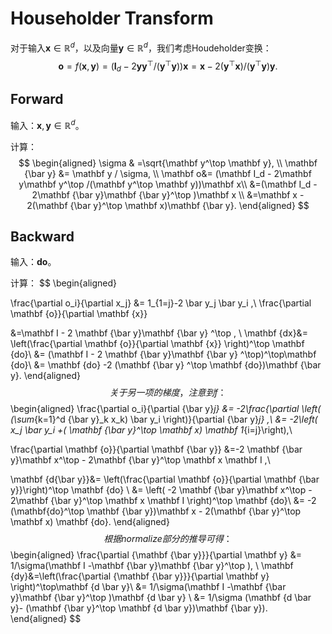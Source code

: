 # Householder Transform

对于输入$\mathbf x\in \mathbb R^d$，以及向量$\mathbf y\in \mathbb R^d$，我们考虑Houdeholder变换：
$$
\mathbf o=f(\mathbf x, \mathbf y)=
(\mathbf I_d - 2\mathbf y\mathbf y^\top /(\mathbf y^\top \mathbf y))\mathbf x
=\mathbf x-2 (\mathbf y^\top \mathbf x)/(\mathbf y^\top \mathbf y)\mathbf y.
$$


## Forward

输入：$\mathbf x, \mathbf y \in \mathbb R^d$。

计算：
$$
\begin{aligned}
\sigma & =\sqrt{\mathbf y^\top \mathbf y}, \\
\mathbf {\bar y} &=  \mathbf y / \sigma, \\
\mathbf o&=  (\mathbf I_d - 2\mathbf y\mathbf y^\top /(\mathbf y^\top \mathbf y))\mathbf x\\
&=(\mathbf I_d - 2\mathbf {\bar y}\mathbf {\bar y}^\top )\mathbf x \\
&=\mathbf x - 2(\mathbf {\bar y}^\top \mathbf x)\mathbf {\bar y}.
\end{aligned}
$$


## Backward

输入：$\mathbf {do}$。

计算：
$$
\begin{aligned}

\frac{\partial  o_i}{\partial  x_j}
&= 1_{1=j}-2 \bar y_j \bar y_i ,\\
\frac{\partial \mathbf {o}}{\partial \mathbf {x}}

&=\mathbf I - 2 \mathbf {\bar y}\mathbf {\bar y} ^\top ,  \\
\mathbf {dx}&= \left(\frac{\partial \mathbf {o}}{\partial \mathbf {x}} \right)^\top \mathbf {do}\\
&= (\mathbf I - 2 \mathbf {\bar y}\mathbf {\bar y} ^\top)^\top\mathbf {do}\\
&= \mathbf {do} -2 (\mathbf {\bar y} ^\top \mathbf {do})\mathbf {\bar y}.
\end{aligned}
$$
关于另一项的梯度，注意到f：
$$
\begin{aligned}
\frac{\partial  o_i}{\partial  {\bar y}_j}
&= -2\frac{\partial \left( (\sum_{k=1}^d   {\bar y}_k x_k) \bar y_i \right)}{\partial {\bar y}_j} ,\\
&= -2\left(  x_j \bar y_i +( \mathbf {\bar y}^\top \mathbf x) \mathbf 1_{i=j}\right),\\

\frac{\partial \mathbf {o}}{\partial \mathbf {\bar y}}
&=-2 \mathbf {\bar y}\mathbf x^\top - 2\mathbf {\bar y}^\top \mathbf x \mathbf I ,\\

\mathbf {d{\bar y}}&= \left(\frac{\partial \mathbf {o}}{\partial \mathbf {\bar y}}\right)^\top \mathbf {do} \\
&= \left( -2 \mathbf {\bar y}\mathbf x^\top - 2\mathbf {\bar y}^\top \mathbf x \mathbf I  \right)^\top  \mathbf {do}\\
&= -2 (\mathbf{do}^\top \mathbf {\bar y})\mathbf x   - 2(\mathbf {\bar y}^\top \mathbf x)  \mathbf {do}.
\end{aligned}
$$
根据normalize部分的推导可得：
$$
\begin{aligned}
\frac{\partial {\mathbf {\bar y}}}{\partial \mathbf y}
&= 1/\sigma(\mathbf I -\mathbf {\bar y}\mathbf {\bar y}^\top ),  \\
\mathbf {dy}&=\left(\frac{\partial {\mathbf {\bar y}}}{\partial \mathbf y} \right)^\top\mathbf {d \bar y}\\
&=  1/\sigma(\mathbf I -\mathbf {\bar y}\mathbf {\bar y}^\top )\mathbf {d \bar y} \\
&= 1/\sigma (\mathbf {d \bar y}- (\mathbf {\bar y}^\top \mathbf {d \bar y})\mathbf {\bar y}).
\end{aligned}
$$
